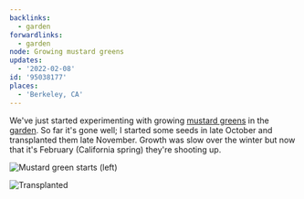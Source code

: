 ```yaml
---
backlinks:
  - garden
forwardlinks:
  - garden
node: Growing mustard greens
updates:
  - '2022-02-08'
id: '95038177'
places:
  - 'Berkeley, CA'
---
```

We've just started experimenting with growing [mustard greens](https://en.wikipedia.org/wiki/Brassica_juncea) in the [garden](garden.md). So far it's gone well; I started some seeds in late October and transplanted them late November. Growth was slow over the winter but now that it's February (California spring) they're shooting up. 

![](images/95038177/SqUpuyDxyA.webp "Mustard green starts (left)")

![](images/95038177/XHpzNCkRGf.webp "Transplanted")
